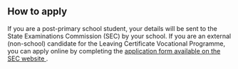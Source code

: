 ##  How to apply

If you are a post-primary school student, your details will be sent to the
State Examinations Commission (SEC) by your school. If you are an external
(non-school) candidate for the Leaving Certificate Vocational Programme, you
can apply online by completing the [ application form available on the SEC
website ](https://www.examinations.ie/index.php?l=en&mc=ca&sc=ca) .
